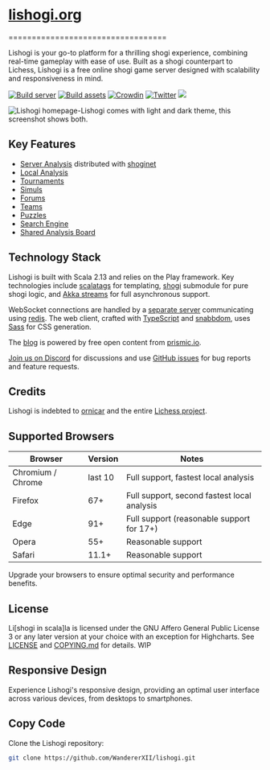 # [lishogi.org](https://lishogi.org)
==================================

Lishogi is your go-to platform for a thrilling shogi experience, combining real-time gameplay with ease of use. Built as a shogi counterpart to Lichess, Lishogi is a free online shogi game server designed with scalability and responsiveness in mind.

[![Build server](https://github.com/WandererXII/lishogi/workflows/Build%20server/badge.svg)](https://github.com/WandererXII/lishogi/actions?query=workflow%3A%22Build+server%22)
[![Build assets](https://github.com/WandererXII/lishogi/workflows/Build%20assets/badge.svg)](https://github.com/WandererXII/lishogi/actions?query=workflow%3A%22Build+assets%22)
[![Crowdin](https://badges.crowdin.net/lishogi/localized.svg)](https://crowdin.com/project/lishogi)
[![Twitter](https://img.shields.io/badge/Twitter-%40lishogi-blue.svg?style=flat)](https://twitter.com/lishogi)
[![](https://dcbadge.vercel.app/api/server/YFtpMGg3rR?style=flat)](https://discord.gg/YFtpMGg3rR)

![Lishogi homepage-Lishogi comes with light and dark theme, this screenshot shows both.](public/images/preview.png)

## Key Features

- [Server Analysis](https://lishogi.org/B8fAS7aW/gote) distributed with [shoginet](https://github.com/WandererXII/shoginet)
- [Local Analysis](https://lishogi.org/analysis)
- [Tournaments](https://lishogi.org/tournament)
- [Simuls](https://lishogi.org/simul)
- [Forums](https://lishogi.org/forum)
- [Teams](https://lishogi.org/team)
- [Puzzles](https://lishogi.org/training)
- [Search Engine](https://lishogi.org/games/search)
- [Shared Analysis Board](https://lishogi.org/study)

## Technology Stack

Lishogi is built with Scala 2.13 and relies on the Play framework. Key technologies include [scalatags](https://com-lihaoyi.github.io/scalatags/) for templating, [shogi](modules/shogi) submodule for pure shogi logic, and [Akka streams](http://akka.io) for full asynchronous support.

WebSocket connections are handled by a [separate server](https://github.com/WandererXII/lila-ws) communicating using [redis](https://redis.io/). The web client, crafted with [TypeScript](https://www.typescriptlang.org/) and [snabbdom](https://github.com/snabbdom/snabbdom), uses [Sass](https://sass-lang.com/) for CSS generation.

The [blog](https://lishogi.org/blog) is powered by free open content from [prismic.io](https://prismic.io).

[Join us on Discord](https://discord.gg/YFtpMGg3rR) for discussions and use [GitHub issues](https://github.com/WandererXII/lishogi/issues) for bug reports and feature requests.

## Credits

Lishogi is indebted to [ornicar](https://github.com/ornicar) and the entire [Lichess project](https://github.com/lichess-org/lila).

## Supported Browsers

| Browser           | Version | Notes                                       |
| ----------------- | ------- | ------------------------------------------- |
| Chromium / Chrome | last 10 | Full support, fastest local analysis        |
| Firefox           | 67+     | Full support, second fastest local analysis |
| Edge              | 91+     | Full support (reasonable support for 17+)   |
| Opera             | 55+     | Reasonable support                          |
| Safari            | 11.1+   | Reasonable support                          |

Upgrade your browsers to ensure optimal security and performance benefits.

## License

Li[shogi in scala]la is licensed under the GNU Affero General Public License 3 or any later version at your choice with an exception for Highcharts. See [LICENSE](/LICENSE) and [COPYING.md](/COPYING.md) for details. WIP

## Responsive Design

Experience Lishogi's responsive design, providing an optimal user interface across various devices, from desktops to smartphones.

## Copy Code

Clone the Lishogi repository:

```bash
git clone https://github.com/WandererXII/lishogi.git
